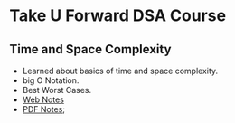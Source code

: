 # Take U Forward DSA Course

## Time and Space Complexity
- Learned about basics of time and space complexity.
- big O Notation.
- Best Worst Cases. 
- [Web Notes](https://takeuforward.org/time-complexity/time-and-space-complexity-strivers-a2z-dsa-course/)
- [PDF Notes](./Resources/Time&Space-Complexity.pdf);
